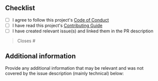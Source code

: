 <!--
SPDX-FileCopyrightText: © 2025 open-nudge <https://github.com/open-nudge>
SPDX-FileContributor: szymonmaszke <github@maszke.co>

SPDX-License-Identifier: Apache-2.0
-->

<!--- pyml disable-next-line first-line-heading,first-line-h1-->

## Checklist

- [ ] I agree to follow this project's [Code of Conduct](https://github.com/open-nudge/loadfig/blob/main/CODE_OF_CONDUCT.md)
- [ ] I have read this project's [Contributing Guide](https://github.com/open-nudge/loadfig/blob/main/CONTRIBUTING.md)
- [ ] I have created relevant issue(s) and linked them in the PR description

> Closes #

## Additional information

Provide any additional information that may be relevant and
was not covered by the issue description (mainly technical) below:
